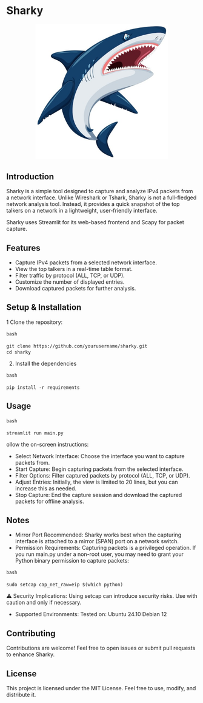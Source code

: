 # Sharky
<p align="center">
  <img src="https://github.com/eamonfl/sharky/blob/master/images/sharky.jpg" width="350" title="hover text">
</p>

## Introduction
Sharky is a simple tool designed to capture and analyze IPv4 packets from a network interface. Unlike Wireshark or Tshark, Sharky is not a full-fledged network analysis tool. Instead, it provides a quick snapshot of the top talkers on a network in a lightweight, user-friendly interface.

Sharky uses Streamlit for its web-based frontend and Scapy for packet capture.

## Features
- Capture IPv4 packets from a selected network interface.
- View the top talkers in a real-time table format.
- Filter traffic by protocol (ALL, TCP, or UDP).
- Customize the number of displayed entries.
- Download captured packets for further analysis.

## Setup & Installation

1 Clone the repository:
```
bash

git clone https://github.com/yourusername/sharky.git
cd sharky
```
2. Install the dependencies
```
bash

pip install -r requirements
```

## Usage
```
bash

streamlit run main.py
```

ollow the on-screen instructions:

- Select Network Interface: Choose the interface you want to capture packets from.
- Start Capture: Begin capturing packets from the selected interface.
- Filter Options: Filter captured packets by protocol (ALL, TCP, or UDP).
- Adjust Entries: Initially, the view is limited to 20 lines, but you can increase this as needed.
- Stop Capture: End the capture session and download the captured packets for offline analysis.

## Notes

- Mirror Port Recommended: Sharky works best when the capturing interface is attached to a mirror (SPAN) port on a network switch.
- Permission Requirements: Capturing packets is a privileged operation. If you run main.py under a non-root user, you may need to grant your Python binary permission to capture packets:
```
bash

sudo setcap cap_net_raw=eip $(which python)
```
⚠️ Security Implications: Using setcap can introduce security risks. Use with caution and only if necessary.
- Supported Environments: Tested on:
Ubuntu 24.10
Debian 12

## Contributing
Contributions are welcome! Feel free to open issues or submit pull requests to enhance Sharky.

## License
This project is licensed under the MIT License. Feel free to use, modify, and distribute it.

